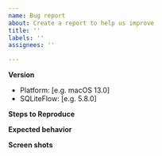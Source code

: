 ```yaml
---
name: Bug report
about: Create a report to help us improve
title: ''
labels: ''
assignees: ''

---
```


**Version**
 - Platform: [e.g. macOS 13.0]
 - SQLiteFlow: [e.g. 5.8.0]


**Steps to Reproduce**


**Expected behavior**


**Screen shots**

